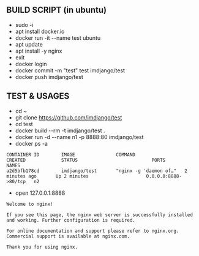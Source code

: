 ## BUILD SCRIPT (in ubuntu)
* sudo -i
* apt install docker.io
* docker run -it --name test ubuntu
* apt update
* apt install -y nginx
* exit
* docker login
* docker commit -m "test" test imdjango/test
* docker push imdjango/test



## TEST & USAGES
* cd ~
* git clone https://github.com/imdjango/test
* cd test
* docker build --rm -t imdjango/test .
* docker run -d --name n1 -p 8888:80 imdjango/test
* docker ps -a
```
CONTAINER ID        IMAGE               COMMAND                  CREATED             STATUS                           PORTS                  NAMES
a2d5bfb178cd        imdjango/test       "nginx -g 'daemon of…"   2 minutes ago       Up 2 minutes                     0.0.0.0:8888->80/tcp   n2
```
* open 127.0.0.1:8888
```
Welcome to nginx!

If you see this page, the nginx web server is successfully installed and working. Further configuration is required.

For online documentation and support please refer to nginx.org.
Commercial support is available at nginx.com.

Thank you for using nginx.
```
